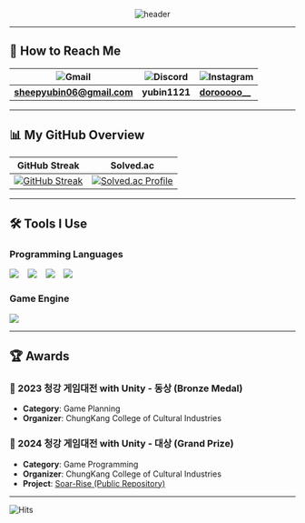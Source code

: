 <div style="text-align: center;">

  <!--Header-->
  ![header](https://capsule-render.vercel.app/api?type=venom&&color=auto&height=300&section=header&text=Yubin's%20Github&fontSize=60)

</div>

---

## 📧 How to Reach Me

| ![Gmail](https://img.shields.io/badge/Gmail-D14836?style=flat-square&logo=gmail&logoColor=white) | ![Discord](https://img.shields.io/badge/Discord-5865F2?style=flat-square&logo=discord&logoColor=white) | ![Instagram](https://img.shields.io/badge/Instagram-E4405F?style=flat-square&logo=instagram&logoColor=white) |
|------------------------------------------------------------|---------------------------------------------------------------|----------------------------------------------------------------|
| **sheepyubin06@gmail.com**                                 | **yubin1121**                                                 | **[dorooooo__](https://www.instagram.com/dorooooo__)**          |

---

## 📊 My GitHub Overview

| GitHub Streak | Solved.ac |
|---------------|-----------|
|[![GitHub Streak](https://streak-stats.demolab.com/?user=FRIDAYFREEBIE&cache_seconds=86400)](https://git.io/streak-stats) | [![Solved.ac Profile](http://mazassumnida.wtf/api/v2/generate_badge?boj=fridayfreebie)](https://solved.ac/fridayfreebie) |

---

## 🛠️ Tools I Use

### Programming Languages
<img src="https://img.shields.io/badge/C%23-239120?style=for-the-badge&logo=c-sharp&logoColor=white"/>&nbsp;&nbsp;&nbsp;
<img src="https://img.shields.io/badge/C%2B%2B-00599C?style=for-the-badge&logo=c%2B%2B&logoColor=white"/>&nbsp;&nbsp;&nbsp;
<img src="https://img.shields.io/badge/C-A8B9CC?style=for-the-badge&logo=c&logoColor=white"/>&nbsp;&nbsp;&nbsp;
<img src="https://img.shields.io/badge/MySQL-00000F?style=for-the-badge&logo=mysql&logoColor=white"/>

### Game Engine
<img src="https://img.shields.io/badge/Unity-100000?style=for-the-badge&logo=unity&logoColor=white"/>

---

## 🏆 Awards

### 🥉 2023 청강 게임대전 with Unity - 동상 (Bronze Medal)
- **Category**: Game Planning  
- **Organizer**: ChungKang College of Cultural Industries  

### 🥇 2024 청강 게임대전 with Unity - 대상 (Grand Prize)
- **Category**: Game Programming  
- **Organizer**: ChungKang College of Cultural Industries  
- **Project**: [Soar-Rise (Public Repository)](https://github.com/FRIDAYFREEBIE/Soar-Rise-public)

---

![Hits](https://hits.seeyoufarm.com/api/count/incr/badge.svg?url=https%3A%2F%2Fgithub.com%2FFRIDAYFREEBIE&count_bg=%2379C83D&title_bg=%23555555&icon=github.svg&icon_color=%23E7E7E7&title=visitors&edge_flat=false)
